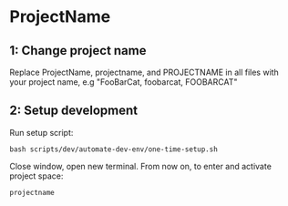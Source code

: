 ProjectName
======

1: Change project name
----------------------

Replace ProjectName, projectname, and PROJECTNAME in all files with your project name, e.g "FooBarCat, foobarcat, FOOBARCAT"

2: Setup development
--------------------

Run setup script:

	bash scripts/dev/automate-dev-env/one-time-setup.sh

Close window, open new terminal. From now on, to enter and activate project space:

	projectname
